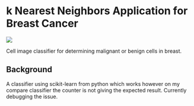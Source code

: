 # k Nearest Neighbors Application for Breast Cancer

[![](https://img.shields.io/github/license/shahisa/kNN.svg)](https://github.com/shahisa/kNN/tree/master)

Cell image classifier for determining malignant or benign cells in breast. 

## Background


A classifier using scikit-learn from python which works however on my compare classifier the counter is not giving the expected result. Currently debugging the issue.


